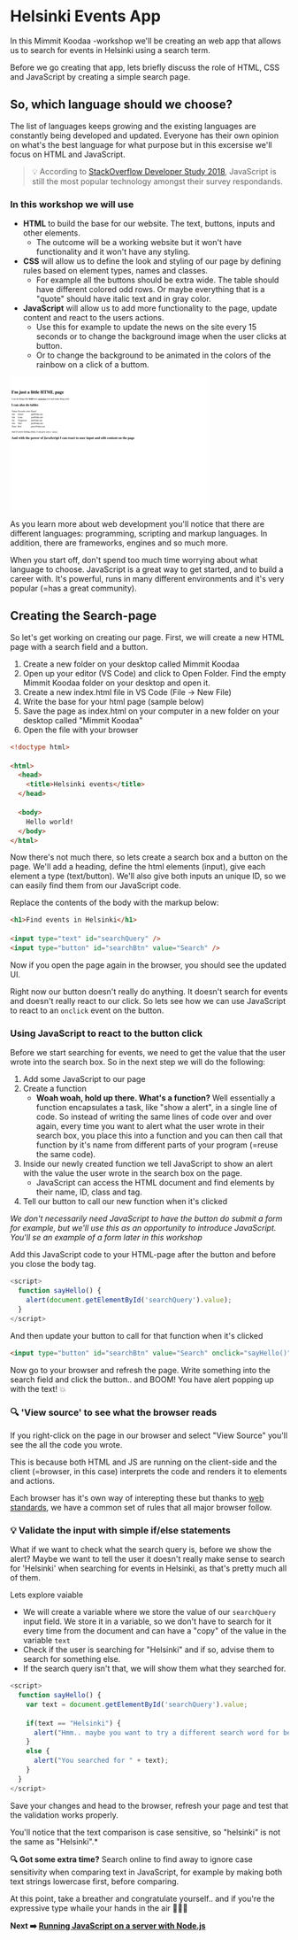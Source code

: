 # Helsinki Events App
In this Mimmit Koodaa -workshop we'll be creating an web app that allows us to search for events in Helsinki using a search term.

Before we go creating that app, lets briefly discuss the role of HTML, CSS and JavaScript by creating a simple search page.

## So, which language should we choose?
The list of languages keeps growing and the existing languages are constantly being developed and updated. Everyone has their own opinion on what's the best language for what purpose but in this excersise we'll focus on HTML and JavaScript.

> :bulb: According to [StackOverflow Developer Study 2018](https://insights.stackoverflow.com/survey/2018/#most-popular-technologies), JavaScript is still the most popular technology amongst their survey respondands.

### In this workshop we will use

* **HTML** to build the base for our website. The text, buttons, inputs and other elements.
  * The outcome will be a working website but it won't have functionality and it won't have any styling.
* **CSS** will allow us to define the look and styling of our page by defining rules based on element types, names and classes.
  * For example all the buttons should be extra wide. The table should have different colored odd rows. Or maybe everything that is a "quote" should have italic text and in gray color.
* **JavaScript** will allow us to add more functionality to the page, update content and react to the users actions.
  * Use this for example to update the news on the site every 15 seconds or to change the background image when the user clicks at button.
  * Or to change the background to be animated in the colors of the rainbow on a click of a buttom.

![Animation of a page with HTML, CSS and JS](images/htmlcssjs.gif)

As you learn more about web development you'll notice that there are different languages: programming, scripting and markup languages. In addition, there are frameworks, engines and so much more.

When you start off, don't spend too much time worrying about what language to choose. JavaScript is a great way to get started, and to build a career with. It's powerful, runs in many different environments and it's very popular (=has a great community).

## Creating the Search-page
So let's get working on creating our page. First, we will create a new HTML page with a search field and a button.

1. Create a new folder on your desktop called Mimmit Koodaa
1. Open up your editor (VS Code) and click to Open Folder. Find the empty Mimmit Koodaa folder on your desktop and open it.
1. Create a new index.html file in VS Code (File -> New File)
1. Write the base for your html page (sample below)
1. Save the page as index.html on your computer in a new folder on your desktop called "Mimmit Koodaa"
1. Open the file with your browser

```html
<!doctype html>

<html>
  <head>
    <title>Helsinki events</title>
  </head>

  <body>
    Hello world!
  </body>
</html>
```

Now there's not much there, so lets create a search box and a button on the page. We'll add a heading, define the html elements (input), give each element a type (text/button). We'll also give both inputs an unique ID, so we can easily find them from our JavaScript code.

Replace the contents of the body with the markup below:
```html
<h1>Find events in Helsinki</h1>

<input type="text" id="searchQuery" />
<input type="button" id="searchBtn" value="Search" />
```

Now if you open the page again in the browser, you should see the updated UI.

Right now our button doesn't really do anything. It doesn't search for events and doesn't really react to our click. So lets see how we can use JavaScript to react to an `onclick` event on the button.

### Using JavaScript to react to the button click
Before we start searching for events, we need to get the value that the user wrote into the search box. So in the next step we will do the following:
1. Add some JavaScript to our page
1. Create a function
    * **Woah woah, hold up there. What's a function?** Well essentially a function encapsulates a task, like "show a alert", in a single line of code. So instead of writing the same lines of code over and over again, every time you want to alert what the user wrote in their search box, you place this into a function and you can then call that function by it's name from different parts of your program (=reuse the same code).
1. Inside our newly created function we tell JavaScript to show an alert with the value the user wrote in the search box on the page.
    * JavaScript can access the HTML document and find elements by their name, ID, class and tag.
1. Tell our button to call our new function when it's clicked

*We don't necessarily need JavaScript to have the button do submit a form for example, but we'll use this as an opportunity to introduce JavaScript. You'll se an example of a form later in this workshop*

Add this JavaScript code to your HTML-page after the button and before you close the body tag.
```javascript
<script>
  function sayHello() {
    alert(document.getElementById('searchQuery').value);
  }
</script>
```
And then update your button to call for that function when it's clicked
```html
<input type="button" id="searchBtn" value="Search" onclick="sayHello()" />
```

Now go to your browser and refresh the page. Write something into the search field and click the button.. and BOOM! You have alert popping up with the text! :boom:

### :mag: 'View source' to see what the browser reads
If you right-click on the page in our browser and select "View Source" you'll see the all the code you wrote.

This is because both HTML and JS are running on the client-side and the client (=browser, in this case) interprets the code and renders it to elements and actions.

Each browser has it's own way of interepting these but thanks to [web standards](https://www.w3.org/standards/), we have a common set of rules that all major browser follow.

### :bulb: Validate the input with simple if/else statements

What if we want to check what the search query is, before we show the alert? Maybe we want to tell the user it doesn't really make sense to search for 'Helsinki' when searching for events in Helsinki, as that's pretty much all of them.

Lets explore vaiable 

* We will create a variable where we store the value of our `searchQuery` input field. We store it in a variable, so we don't have to search for it every time from the document and can have a "copy" of the value in the variable `text`
* Check if the user is searching for "Helsinki" and if so, advise them to search for something else.
* If the search query isn't that, we will show them what they searched for.

```javascript
<script>
  function sayHello() {
    var text = document.getElementById('searchQuery').value;

    if(text == "Helsinki") {
      alert("Hmm.. maybe you want to try a different search word for better results?");
    }
    else {
      alert("You searched for " + text);
    }
  }
</script>
```

Save your changes and head to the browser, refresh your page and test that the validation works properly.

You'll notice that the text comparison is case sensitive, so "helsinki" is not the same as "Helsinki".*

**:mag: Got some extra time?** Search online to find away to ignore case sensitivity when comparing text in JavaScript, for example by making both text strings lowercase first, before comparing.

At this point, take a breather and congratulate yourself.. and if you're the expressive type whaile your hands in the air :tada::tada::tada:

**Next :arrow_right: [Running JavaScript on a server with Node.js](https://github.com/DrazenDodik/mimmitkoodaa/blob/master/mimmitkoodaa-intro/part3_helloNodeJS.md)**

